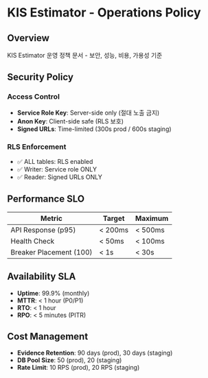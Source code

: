# KIS Estimator - Operations Policy

## Overview
KIS Estimator 운영 정책 문서 - 보안, 성능, 비용, 가용성 기준

## Security Policy

### Access Control
- **Service Role Key**: Server-side only (절대 노출 금지)
- **Anon Key**: Client-side safe (RLS 보호)
- **Signed URLs**: Time-limited (300s prod / 600s staging)

### RLS Enforcement
- ✅ ALL tables: RLS enabled
- ✅ Writer: Service role ONLY
- ✅ Reader: Signed URLs ONLY

## Performance SLO

| Metric | Target | Maximum |
|--------|--------|---------|
| API Response (p95) | < 200ms | < 500ms |
| Health Check | < 50ms | < 100ms |
| Breaker Placement (100) | < 1s | < 30s |

## Availability SLA

- **Uptime**: 99.9% (monthly)
- **MTTR**: < 1 hour (P0/P1)
- **RTO**: < 1 hour
- **RPO**: < 5 minutes (PITR)

## Cost Management

- **Evidence Retention**: 90 days (prod), 30 days (staging)
- **DB Pool Size**: 50 (prod), 20 (staging)
- **Rate Limit**: 10 RPS (prod), 20 RPS (staging)

